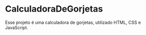 # CalculadoraDeGorjetas
Esse projeto é uma calculadora de gorjetas, utilizado HTML, CSS e JavaScript.
